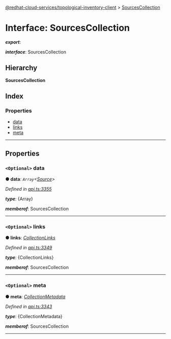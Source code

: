 [@redhat-cloud-services/topological-inventory-client](../README.md) > [SourcesCollection](../interfaces/sourcescollection.md)

# Interface: SourcesCollection

*__export__*: 

*__interface__*: SourcesCollection

## Hierarchy

**SourcesCollection**

## Index

### Properties

* [data](sourcescollection.md#data)
* [links](sourcescollection.md#links)
* [meta](sourcescollection.md#meta)

---

## Properties

<a id="data"></a>

### `<Optional>` data

**● data**: *`Array`<[Source](source.md)>*

*Defined in [api.ts:3355](https://github.com/karelhala/javascript-clients/blob/master/packages/topological-inventory/api.ts#L3355)*

*__type__*: {Array}

*__memberof__*: SourcesCollection

___
<a id="links"></a>

### `<Optional>` links

**● links**: *[CollectionLinks](collectionlinks.md)*

*Defined in [api.ts:3349](https://github.com/karelhala/javascript-clients/blob/master/packages/topological-inventory/api.ts#L3349)*

*__type__*: {CollectionLinks}

*__memberof__*: SourcesCollection

___
<a id="meta"></a>

### `<Optional>` meta

**● meta**: *[CollectionMetadata](collectionmetadata.md)*

*Defined in [api.ts:3343](https://github.com/karelhala/javascript-clients/blob/master/packages/topological-inventory/api.ts#L3343)*

*__type__*: {CollectionMetadata}

*__memberof__*: SourcesCollection

___

